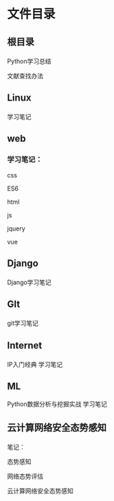 # 文件目录<p>

## 根目录<p>
Python学习总结<p>

文献查找办法<p>

## Linux<p>
学习笔记<p>

## web

### 学习笔记：<p>
css<p>
ES6<p>
html<p>
js<p>
jquery<p>
vue<p>


## Django<p>
Django学习笔记<p>


## GIt<p>
git学习笔记<p>

## Internet<p>
IP入门经典 学习笔记<p>

## ML
Python数据分析与挖掘实战 学习笔记<p>

## 云计算网络安全态势感知<p>
笔记：<p>
态势感知<p>
网络态势评估<p>
云计算网络安全态势感知<p>